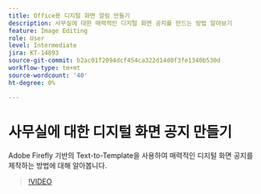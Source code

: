 ```yaml
---
title: Office용 디지털 화면 알림 만들기
description: 사무실에 대한 매력적인 디지털 화면 공지를 만드는 방법 알아보기
feature: Image Editing
role: User
level: Intermediate
jira: KT-14893
source-git-commit: b2ac01f2094dcf454ca322d14d0f3fe1340b530d
workflow-type: tm+mt
source-wordcount: '40'
ht-degree: 0%

---
```


# 사무실에 대한 디지털 화면 공지 만들기

Adobe Firefly 기반의 Text-to-Template을 사용하여 매력적인 디지털 화면 공지를 제작하는 방법에 대해 알아봅니다.

>[!VIDEO](https://video.tv.adobe.com/v/3427119?quality=12&learn=on&hidetitle=true)
